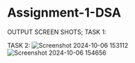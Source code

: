 # Assignment-1-DSA
OUTPUT SCREEN SHOTS;
TASK 1:

TASK 2:
![Screenshot 2024-10-06 153112](https://github.com/user-attachments/assets/d4160daf-30dd-4b00-8b05-fc7257e5cb80)
![Screenshot 2024-10-06 154656](https://github.com/user-attachments/assets/508b0a8e-cfdb-478a-a521-673d90039d53)
